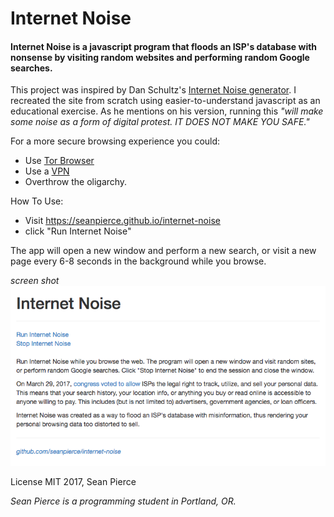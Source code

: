 # Internet Noise

#### Internet Noise is a javascript program that floods an ISP's database with nonsense by visiting random websites and performing random Google searches.

This project was inspired by Dan Schultz's [Internet Noise generator](https://github.com/slifty/internet_noise/blob/master/index.html). I recreated the site from scratch using easier-to-understand javascript as an educational exercise. As he mentions on his version, running this _"will make some noise as a form of digital protest. IT DOES NOT MAKE YOU SAFE."_

For a more secure browsing experience you could:
* Use [Tor Browser](https://www.torproject.org/projects/torbrowser.html.en)
* Use a [VPN](https://en.wikipedia.org/wiki/Virtual_private_network)
* Overthrow the oligarchy.

How To Use:
* Visit https://seanpierce.github.io/internet-noise
* click "Run Internet Noise"

The app will open a new window and perform a new search, or visit a new page every 6-8 seconds in the background while you browse.

_screen shot_  
<kbd><img src="screen-shot.png" alt="screen shot of internet-noise by Sean Pierce"></kbd>

License MIT
2017, Sean Pierce  

_Sean Pierce is a programming student in Portland, OR._
